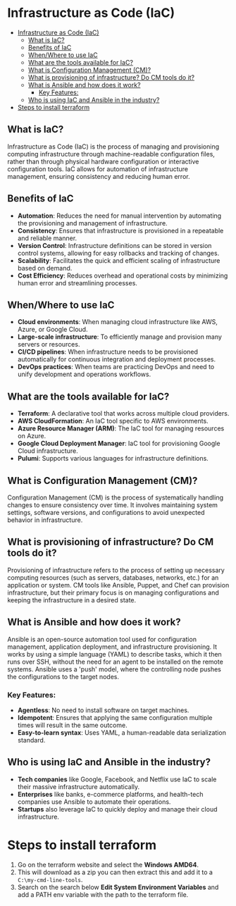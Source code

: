 # Infrastructure as Code (IaC)

- [Infrastructure as Code (IaC)](#infrastructure-as-code-iac)
  - [What is IaC?](#what-is-iac)
  - [Benefits of IaC](#benefits-of-iac)
  - [When/Where to use IaC](#whenwhere-to-use-iac)
  - [What are the tools available for IaC?](#what-are-the-tools-available-for-iac)
  - [What is Configuration Management (CM)?](#what-is-configuration-management-cm)
  - [What is provisioning of infrastructure? Do CM tools do it?](#what-is-provisioning-of-infrastructure-do-cm-tools-do-it)
  - [What is Ansible and how does it work?](#what-is-ansible-and-how-does-it-work)
    - [Key Features:](#key-features)
  - [Who is using IaC and Ansible in the industry?](#who-is-using-iac-and-ansible-in-the-industry)
- [Steps to install terraform](#steps-to-install-terraform)


## What is IaC?
Infrastructure as Code (IaC) is the process of managing and provisioning computing infrastructure through machine-readable configuration files, rather than through physical hardware configuration or interactive configuration tools. IaC allows for automation of infrastructure management, ensuring consistency and reducing human error.

## Benefits of IaC
- **Automation**: Reduces the need for manual intervention by automating the provisioning and management of infrastructure.
- **Consistency**: Ensures that infrastructure is provisioned in a repeatable and reliable manner.
- **Version Control**: Infrastructure definitions can be stored in version control systems, allowing for easy rollbacks and tracking of changes.
- **Scalability**: Facilitates the quick and efficient scaling of infrastructure based on demand.
- **Cost Efficiency**: Reduces overhead and operational costs by minimizing human error and streamlining processes.

## When/Where to use IaC
- **Cloud environments**: When managing cloud infrastructure like AWS, Azure, or Google Cloud.
- **Large-scale infrastructure**: To efficiently manage and provision many servers or resources.
- **CI/CD pipelines**: When infrastructure needs to be provisioned automatically for continuous integration and deployment processes.
- **DevOps practices**: When teams are practicing DevOps and need to unify development and operations workflows.

## What are the tools available for IaC?
- **Terraform**: A declarative tool that works across multiple cloud providers.
- **AWS CloudFormation**: An IaC tool specific to AWS environments.
- **Azure Resource Manager (ARM)**: The IaC tool for managing resources on Azure.
- **Google Cloud Deployment Manager**: IaC tool for provisioning Google Cloud infrastructure.
- **Pulumi**: Supports various languages for infrastructure definitions.
  
## What is Configuration Management (CM)?
Configuration Management (CM) is the process of systematically handling changes to ensure consistency over time. It involves maintaining system settings, software versions, and configurations to avoid unexpected behavior in infrastructure.

## What is provisioning of infrastructure? Do CM tools do it?
Provisioning of infrastructure refers to the process of setting up necessary computing resources (such as servers, databases, networks, etc.) for an application or system. CM tools like Ansible, Puppet, and Chef can provision infrastructure, but their primary focus is on managing configurations and keeping the infrastructure in a desired state.

## What is Ansible and how does it work?
Ansible is an open-source automation tool used for configuration management, application deployment, and infrastructure provisioning. It works by using a simple language (YAML) to describe tasks, which it then runs over SSH, without the need for an agent to be installed on the remote systems. Ansible uses a 'push' model, where the controlling node pushes the configurations to the target nodes.

### Key Features:
- **Agentless**: No need to install software on target machines.
- **Idempotent**: Ensures that applying the same configuration multiple times will result in the same outcome.
- **Easy-to-learn syntax**: Uses YAML, a human-readable data serialization standard.

## Who is using IaC and Ansible in the industry?
- **Tech companies** like Google, Facebook, and Netflix use IaC to scale their massive infrastructure automatically.
- **Enterprises** like banks, e-commerce platforms, and health-tech companies use Ansible to automate their operations.
- **Startups** also leverage IaC to quickly deploy and manage their cloud infrastructure.

# Steps to install terraform 
1) Go on the terraform website and select the **Windows AMD64**.
2) This will download as a zip you can then extract this and add it to a `C:\my-cmd-line-tools`.
3) Search on the search below **Edit System Environment Variables** and add a PATH env variable with the path to the terraform file. 